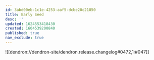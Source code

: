 ```yaml
---
id: 3abd00eb-1c1e-4253-aaf5-dcbe20c21850
title: Early Seed
desc: ''
updated: 1624553418430
created: 1604539200840
published: true
nav_exclude: true
---
```


![[dendron://dendron-site/dendron.release.changelog#0472,1:#047]]
